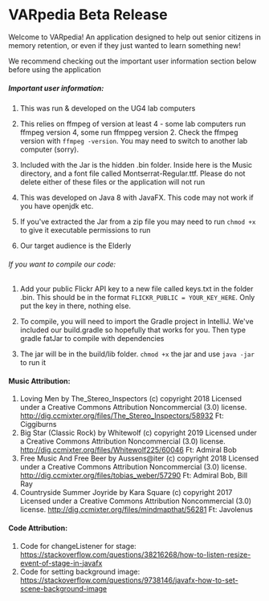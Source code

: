 # VARpedia Beta Release
Welcome to VARpedia! An application designed to help out senior citizens in memory retention, or even if they just wanted to learn something new!  
  
  We recommend checking out the important user information section below before using the application
##### Important user information:
1. This was run & developed on the UG4 lab computers

1. This relies on ffmpeg of version at least 4 - some lab computers run ffmpeg version 4, some run ffmppeg version 2. Check the ffmpeg version with `ffmpeg -version`. You may need to switch to another lab computer (sorry).

1. Included with the Jar is the hidden .bin folder. Inside here is the Music directory, and a font file called Montserrat-Regular.ttf. Please do not delete either of these files or the application will not run

1. This was developed on Java 8 with JavaFX. This code may not work if you have openjdk etc.

1. If you've extracted the Jar from a zip file you may need to run `chmod +x` to give it executable permissions to run

1. Our target audience is the Elderly

###### If you want to compile our code:
1. Add your public Flickr API key to a new file called keys.txt in the folder .bin. This should be in the format `FLICKR_PUBLIC = YOUR_KEY_HERE`. Only put the key in there, nothing else.

1. To compile, you will need to import the Gradle project in IntelliJ. We've included our build.gradle so hopefully that works for you. Then type gradle fatJar to compile with dependencies

1. The jar will be in the build/lib folder. `chmod +x` the jar and use `java -jar` to run it

#### Music Attribution:
1. Loving Men by The_Stereo_Inspectors (c) copyright 2018 Licensed under a Creative Commons Attribution Noncommercial  (3.0) license. http://dig.ccmixter.org/files/The_Stereo_Inspectors/58932 Ft: Ciggiburns
1. Big Star (Classic Rock) by Whitewolf (c) copyright 2019 Licensed under a Creative Commons Attribution Noncommercial  (3.0) license. http://dig.ccmixter.org/files/Whitewolf225/60046 Ft: Admiral Bob
1. Free Music And Free Beer by Aussens@iter (c) copyright 2018 Licensed under a Creative Commons Attribution Noncommercial  (3.0) license. http://dig.ccmixter.org/files/tobias_weber/57290 Ft: Admiral Bob, Bill Ray
1. Countryside Summer Joyride by Kara Square (c) copyright 2017 Licensed under a Creative Commons Attribution Noncommercial  (3.0) license. http://dig.ccmixter.org/files/mindmapthat/56281 Ft: Javolenus

#### Code Attribution:
1. Code for changeListener for stage: https://stackoverflow.com/questions/38216268/how-to-listen-resize-event-of-stage-in-javafx
1. Code for setting background image: https://stackoverflow.com/questions/9738146/javafx-how-to-set-scene-background-image